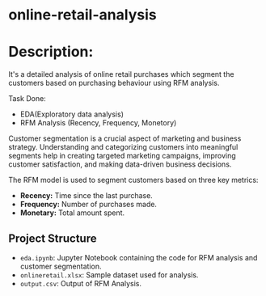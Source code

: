 # online-retail-analysis

# Description:
It's a detailed analysis of online retail purchases which segment the customers based on purchasing behaviour using RFM analysis.

Task Done:
  - EDA(Exploratory data analysis)
  - RFM Analysis (Recency, Frequency, Monetory)

Customer segmentation is a crucial aspect of marketing and business strategy. Understanding and categorizing customers into meaningful segments help in creating targeted marketing campaigns, improving customer satisfaction, and making data-driven business decisions.

The RFM model is used to segment customers based on three key metrics:
- **Recency:** Time since the last purchase.
- **Frequency:** Number of purchases made.
- **Monetary:** Total amount spent.

## Project Structure
- `eda.ipynb`: Jupyter Notebook containing the code for RFM analysis and customer segmentation.
- `onlineretail.xlsx`: Sample dataset used for analysis.
- `output.csv`: Output of RFM Analysis.
